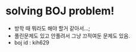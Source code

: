 # solving BOJ problem!

* 방학 때 뭐라도 해야 할거 같아서...;<br>
* 풀린문제도 있고 안풀려서 그냥 끄적여둔 문제도 있음.<br>
* boj id : kih629<br>
